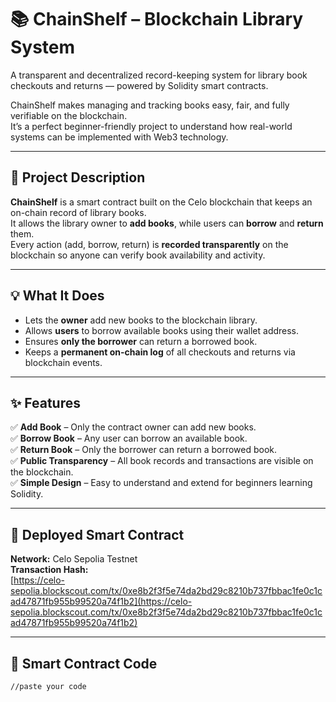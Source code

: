 # 📚 ChainShelf – Blockchain Library System

A transparent and decentralized record-keeping system for library book checkouts and returns — powered by Solidity smart contracts.  

ChainShelf makes managing and tracking books easy, fair, and fully verifiable on the blockchain.  
It’s a perfect beginner-friendly project to understand how real-world systems can be implemented with Web3 technology.

---

## 🚀 Project Description

**ChainShelf** is a smart contract built on the Celo blockchain that keeps an on-chain record of library books.  
It allows the library owner to **add books**, while users can **borrow** and **return** them.  
Every action (add, borrow, return) is **recorded transparently** on the blockchain so anyone can verify book availability and activity.

---

## 💡 What It Does

- Lets the **owner** add new books to the blockchain library.  
- Allows **users** to borrow available books using their wallet address.  
- Ensures **only the borrower** can return a borrowed book.  
- Keeps a **permanent on-chain log** of all checkouts and returns via blockchain events.  

---

## ✨ Features

✅ **Add Book** – Only the contract owner can add new books.  
✅ **Borrow Book** – Any user can borrow an available book.  
✅ **Return Book** – Only the borrower can return a borrowed book.  
✅ **Public Transparency** – All book records and transactions are visible on the blockchain.  
✅ **Simple Design** – Easy to understand and extend for beginners learning Solidity.  

---

## 🔗 Deployed Smart Contract

**Network:** Celo Sepolia Testnet  
**Transaction Hash:**  
[https://celo-sepolia.blockscout.com/tx/0xe8b2f3f5e74da2bd29c8210b737fbbac1fe0c1cad47871fb955b99520a74f1b2](https://celo-sepolia.blockscout.com/tx/0xe8b2f3f5e74da2bd29c8210b737fbbac1fe0c1cad47871fb955b99520a74f1b2)

---

## 🧱 Smart Contract Code

```solidity
//paste your code

